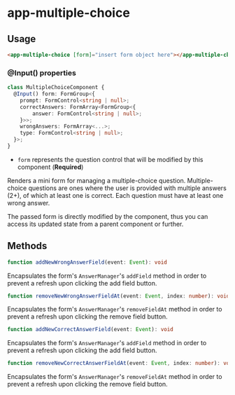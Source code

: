 # app-multiple-choice

## Usage
```html
<app-multiple-choice [form]="insert form object here"></app-multiple-choice>
```

### @Input() properties
```typescript
class MultipleChoiceComponent {
  @Input() form: FormGroup<{
    prompt: FormControl<string | null>;
    correctAnswers: FormArray<FormGroup<{
        answer: FormControl<string | null>;
    }>>;
    wrongAnswers: FormArray<...>;
    type: FormControl<string | null>;
  }>;
}
```

* ```form``` represents the question control that will be modified by this component (**Required**)

Renders a mini form for managing a multiple-choice question. Multiple-choice questions are ones where the user is provided with multiple answers (2+), of which at least one is correct. Each question must have at least one wrong answer.

The passed form is directly modified by the component, thus you can access its updated state from a parent component or further.

## Methods
```typescript
function addNewWrongAnswerField(event: Event): void
```
Encapsulates the form's ``AnswerManager``'s ``addField`` method in order to prevent a refresh upon clicking the add field button.

```typescript
function removeNewWrongAnswerFieldAt(event: Event, index: number): void
```
Encapsulates the form's ``AnswerManager``'s ``removeFieldAt`` method in order to prevent a refresh upon clicking the remove field button.

```typescript
function addNewCorrectAnswerField(event: Event): void
```
Encapsulates the form's ``AnswerManager``'s ``addField`` method in order to prevent a refresh upon clicking the add field button.

```typescript
function removeNewCorrectAnswerFieldAt(event: Event, index: number): void
```
Encapsulates the form's ``AnswerManager``'s ``removeFieldAt`` method in order to prevent a refresh upon clicking the remove field button.